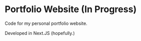 # Portfolio Website (In Progress)
Code for my personal portfolio website. 

Developed in Next.JS (hopefully.)
